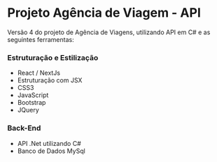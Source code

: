 # Projeto Agência de Viagem - API
<p>Versão 4 do projeto de Agência de Viagens, utilizando API em C# e as seguintes ferramentas: </p>

### Estruturação e Estilização
- React / NextJs
- Estruturação com JSX
- CSS3
- JavaScript
- Bootstrap
- JQuery
  </br>
  
### Back-End
- API .Net utilizando C#
- Banco de Dados MySql

